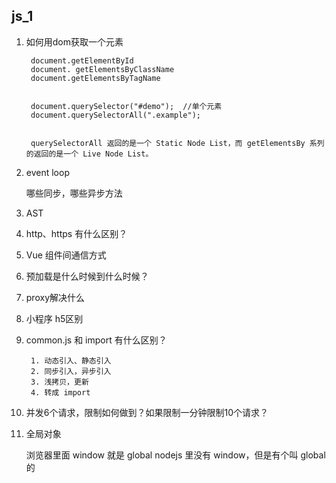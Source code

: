## js_1

1. 如何用dom获取一个元素

		document.getElementById
		document. getElementsByClassName
		document.getElementsByTagName
		
		
		document.querySelector("#demo");  //单个元素
		document.querySelectorAll(".example");
		
		
		querySelectorAll 返回的是一个 Static Node List，而 getElementsBy 系列的返回的是一个 Live Node List。


2. event loop
	
	哪些同步，哪些异步方法

3. AST
4. http、https 有什么区别？
5. Vue 组件间通信方式
	
		
6. 预加载是什么时候到什么时候？
7. proxy解决什么
8. 小程序 h5区别
9. common.js 和 import 有什么区别？
	
		1. 动态引入、静态引入
		2. 同步引入，异步引入
		3. 浅拷贝，更新
		4. 转成 import
10. 并发6个请求，限制如何做到？如果限制一分钟限制10个请求？

11. 全局对象

	浏览器里面 window 就是 global 
	nodejs 里没有 window，但是有个叫 global 的

